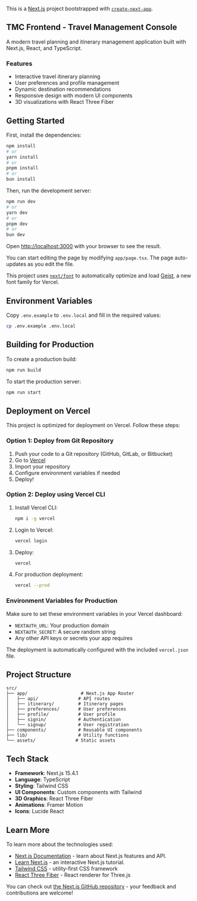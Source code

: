 This is a [Next.js](https://nextjs.org) project bootstrapped with [`create-next-app`](https://nextjs.org/docs/app/api-reference/cli/create-next-app).

## TMC Frontend - Travel Management Console

A modern travel planning and itinerary management application built with Next.js, React, and TypeScript.

### Features

- Interactive travel itinerary planning
- User preferences and profile management
- Dynamic destination recommendations
- Responsive design with modern UI components
- 3D visualizations with React Three Fiber

## Getting Started

First, install the dependencies:

```bash
npm install
# or
yarn install
# or
pnpm install
# or
bun install
```

Then, run the development server:

```bash
npm run dev
# or
yarn dev
# or
pnpm dev
# or
bun dev
```

Open [http://localhost:3000](http://localhost:3000) with your browser to see the result.

You can start editing the page by modifying `app/page.tsx`. The page auto-updates as you edit the file.

This project uses [`next/font`](https://nextjs.org/docs/app/building-your-application/optimizing/fonts) to automatically optimize and load [Geist](https://vercel.com/font), a new font family for Vercel.

## Environment Variables

Copy `.env.example` to `.env.local` and fill in the required values:

```bash
cp .env.example .env.local
```

## Building for Production

To create a production build:

```bash
npm run build
```

To start the production server:

```bash
npm run start
```

## Deployment on Vercel

This project is optimized for deployment on Vercel. Follow these steps:

### Option 1: Deploy from Git Repository

1. Push your code to a Git repository (GitHub, GitLab, or Bitbucket)
2. Go to [Vercel](https://vercel.com/new)
3. Import your repository
4. Configure environment variables if needed
5. Deploy!

### Option 2: Deploy using Vercel CLI

1. Install Vercel CLI:
   ```bash
   npm i -g vercel
   ```

2. Login to Vercel:
   ```bash
   vercel login
   ```

3. Deploy:
   ```bash
   vercel
   ```

4. For production deployment:
   ```bash
   vercel --prod
   ```

### Environment Variables for Production

Make sure to set these environment variables in your Vercel dashboard:

- `NEXTAUTH_URL`: Your production domain
- `NEXTAUTH_SECRET`: A secure random string
- Any other API keys or secrets your app requires

The deployment is automatically configured with the included `vercel.json` file.

## Project Structure

```
src/
├── app/                    # Next.js App Router
│   ├── api/               # API routes
│   ├── itinerary/         # Itinerary pages
│   ├── preferences/       # User preferences
│   ├── profile/           # User profile
│   ├── signin/            # Authentication
│   └── signup/            # User registration
├── components/            # Reusable UI components
├── lib/                   # Utility functions
└── assets/               # Static assets
```

## Tech Stack

- **Framework**: Next.js 15.4.1
- **Language**: TypeScript
- **Styling**: Tailwind CSS
- **UI Components**: Custom components with Tailwind
- **3D Graphics**: React Three Fiber
- **Animations**: Framer Motion
- **Icons**: Lucide React

## Learn More

To learn more about the technologies used:

- [Next.js Documentation](https://nextjs.org/docs) - learn about Next.js features and API.
- [Learn Next.js](https://nextjs.org/learn) - an interactive Next.js tutorial.
- [Tailwind CSS](https://tailwindcss.com/docs) - utility-first CSS framework
- [React Three Fiber](https://docs.pmnd.rs/react-three-fiber) - React renderer for Three.js

You can check out [the Next.js GitHub repository](https://github.com/vercel/next.js) - your feedback and contributions are welcome!
